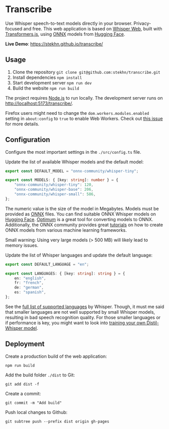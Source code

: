 # Transcribe

Use Whisper speech-to-text models directly in your browser. Privacy-focused and free. This web application is based on [Whisper Web](https://github.com/xenova/whisper-web/), built with [Transformers.js](https://github.com/xenova/transformers.js), using [ONNX](https://onnx.ai/) models from [Hugging Face](https://huggingface.co/models?sort=downloads&search=onnx+whisper).

**Live Demo**: <https://stekhn.github.io/transcribe/>

## Usage

1. Clone the repository `git clone git@github.com:stekhn/transcribe.git`
2. Install dependencies `npm install`
3. Start development server `npm run dev`
4. Build the website `npm run build`

The project requires [Node.js](https://nodejs.org/en/download/) to run locally. The development server runs on <http://localhost:5173/transcribe/>.

Firefox users might need to change the `dom.workers.modules.enabled` setting in `about:config` to `true` to enable Web Workers. Check out [this issue](https://github.com/xenova/whisper-web/issues/8) for more details.

## Configuration

Configure the most important settings in the `./src/config.ts` file.

Update the list of available Whisper models and the default model:

```ts
export const DEFAULT_MODEL = "onnx-community/whisper-tiny";

export const MODELS: { [key: string]: number } = {
    "onnx-community/whisper-tiny": 120,
    "onnx-community/whisper-base": 206,
    "onnx-community/whisper-small": 586,
};
```

The numeric value is the size of the model in Megabytes. Models must be provided as [ONNX](https://onnx.ai/) files. You can find suitable ONNX Whisper models on [Hugging Face](https://huggingface.co/models?sort=downloads&search=onnx+whisper). [Optimum](https://github.com/onnx/tutorials) is a great tool for converting models to ONNX. Additionally, the ONNX community provides great [tutorials](https://github.com/onnx/tutorials) on how to create ONNX models from various machine learning frameworks.

Small warning: Using very large models (> 500 MB) will likely lead to memory issues.

Update the list of Whisper languages and update the default language:

```ts
export const DEFAULT_LANGUAGE = "en";

export const LANGUAGES: { [key: string]: string } = {
    en: "english",
    fr: "french",
    de: "german",
    es: "spanish",
};
```

See the [full list of supported languages](https://github.com/openai/whisper/blob/248b6cb124225dd263bb9bd32d060b6517e067f8/whisper/tokenizer.py#L79) by Whisper. Though, it must me said that smaller languages are not well supported by small Whisper models, resulting in bad speech recognition quality. For those smaller languages or if performance is key, you might want to look into [training your own Distil-Whisper model](https://github.com/huggingface/distil-whisper/tree/main/training).

## Deployment

Create a production build of the web application:

```shell
npm run build
```

Add the build folder `./dist` to Git:

```shell
git add dist -f
```

Create a commit:

```shell
git commit -m "Add build"
```

Push local changes to Github:

```shell
git subtree push --prefix dist origin gh-pages
```
